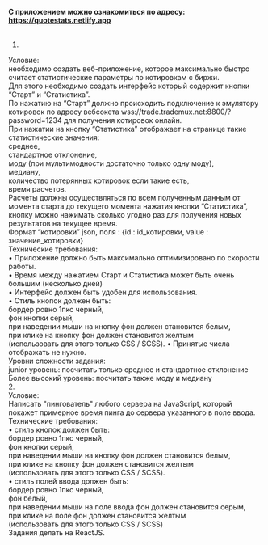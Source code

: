 <b>С приложением можно ознакомиться по адресу: https://quotestats.netlify.app</b><br><br>

1.
Условие:<br>
необходимо создать веб-приложение, которое максимально быстро считает 
статистические параметры по котировкам с биржи. <br>
Для этого необходимо создать интерфейс который содержит кнопки “Старт” и “Статистика”. <br>
По нажатию на “Старт” должно происходить подключение к эмулятору котировок по адресу 
вебсокета wss://trade.trademux.net:8800/?password=1234 для получения котировок онлайн.<br> При 
нажатии на кнопку “Статистика” отображает на странице такие статистические значения: <br>
среднее,<br> стандартное отклонение,<br> моду (при мультимодности достаточно только одну моду), <br>
медиану,<br> количество потерянных котировок если такие есть,<br> время расчетов.<br> Расчеты должны 
осуществляться по всем полученным данным от момента старта до текущего момента нажатия 
кнопки “Статистика”, кнопку можно нажимать сколько угодно раз для получения новых 
результатов на текущее время.<br>
Формат “котировки” json, поля : {id : id_котировки, value : значение_котировки}<br>
Технические требования:<br>
• Приложение должно быть максимально оптимизировано по скорости работы.<br>
• Время между нажатием Старт и Статистика может быть очень большим (несколько 
дней)<br>
• Интерфейс должен быть удобен для использования.<br>
• Стиль кнопок должен быть:<br> бордер ровно 1пкс черный,<br> фон кнопки серый, <br>при 
наведении мыши на кнопку фон должен становится белым, <br>при клике на кнопку фон 
должен становится желтым <br>(использовать для этого только CSS / SCSS).
• Принятые числа отображать не нужно.<br>
Уровни сложности задания:<br>
junior уровень: посчитать только среднее и стандартное отклонение<br>
Более высокий уровень: посчитать также моду и медиану<br>
2.<br>
Условие:<br> Написать "пингователь" любого сервера на JavaScript, который покажет 
примерное время пинга до сервера указанного в поле ввода.<br>
Технические требования:<br>
• стиль кнопок должен быть:<br> бордер ровно 1пкс черный,<br> фон кнопки серый,<br> при 
наведении мыши на кнопку фон должен становится белым,<br> при клике на кнопку фон 
должен становится желтым<br> (использовать для этого только CSS / SCSS).<br>
• стиль полей ввода должен быть:<br> бордер ровно 1пкс черный, <br>фон белый,<br> при наведении 
мыши на поле ввода фон должен становится серым, <br>при клике на поле фон должен 
становится желтым <br>(использовать для этого только CSS / SCSS)<br>
Задания делать на ReactJS.
